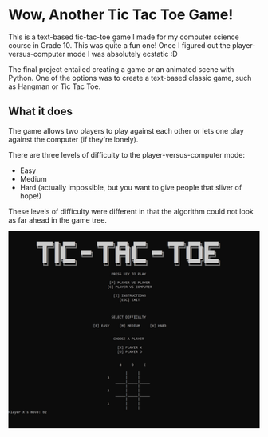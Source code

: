 # Wow, Another Tic Tac Toe Game!

This is a text-based tic-tac-toe game I made for my computer science course in Grade 10. This was quite a fun one! Once I figured out the player-versus-computer mode I was absolutely ecstatic :D

The final project entailed creating a game or an animated scene with Python. One of the options was to create a text-based classic game, such as Hangman or Tic Tac Toe.

## What it does

The game allows two players to play against each other or lets one play against the computer (if they're lonely).

There are three levels of difficulty to the player-versus-computer mode:
- Easy
- Medium
- Hard (actually impossible, but you want to give people that sliver of hope!)

These levels of difficulty were different in that the algorithm could not look as far ahead in the game tree.

![Game Screen](images/game-screen.jpg)
